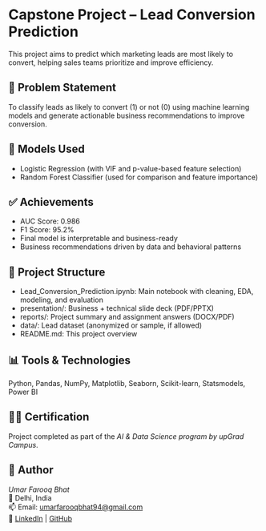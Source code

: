 # Capstone Project – Lead Conversion Prediction

This project aims to predict which marketing leads are most likely to convert, helping sales teams prioritize and improve efficiency.

## 📌 Problem Statement
To classify leads as likely to convert (1) or not (0) using machine learning models and generate actionable business recommendations to improve conversion.

## 🧠 Models Used
- Logistic Regression (with VIF and p-value-based feature selection)
- Random Forest Classifier (used for comparison and feature importance)

## ✅ Achievements
- AUC Score: 0.986
- F1 Score: 95.2%
- Final model is interpretable and business-ready
- Business recommendations driven by data and behavioral patterns

## 📁 Project Structure
- Lead_Conversion_Prediction.ipynb: Main notebook with cleaning, EDA, modeling, and evaluation
- presentation/: Business + technical slide deck (PDF/PPTX)
- reports/: Project summary and assignment answers (DOCX/PDF)
- data/: Lead dataset (anonymized or sample, if allowed)
- README.md: This project overview

## 📊 Tools & Technologies
Python, Pandas, NumPy, Matplotlib, Seaborn, Scikit-learn, Statsmodels, Power BI

## 👨‍🎓 Certification
Project completed as part of the *AI & Data Science program by upGrad Campus*.

## 🔗 Author
*Umar Farooq Bhat*  
📍 Delhi, India  
📫 Email: umarfarooqbhat94@gmail.com  
🔗 [LinkedIn](https://www.linkedin.com/in/umar-bhat-data) | [GitHub](https://github.com/Umarfarooqbhat)
